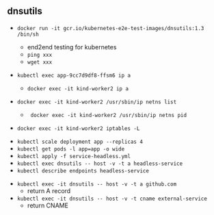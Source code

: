 

## dnsutils

+ `docker run -it gcr.io/kubernetes-e2e-test-images/dnsutils:1.3 /bin/sh`
    + end2end testing for kubernetes
    + `ping xxx`
    + `wget xxx`

+ `kubectl exec app-9cc7d9df8-ffsm6 ip a`
    + `docker exec -it kind-worker2 ip a`

+ `docker exec -it kind-worker2 /usr/sbin/ip netns list`
    + ` docker exec -it kind-worker2 /usr/sbin/ip netns pid`

+ `docker exec -it kind-worker2 iptables -L`


<!-- headless service test -->
+ `kubectl scale deployment app --replicas 4`
+ `kubectl get pods -l app=app -o wide`
+ `kubectl apply -f service-headless.yml`
+ `kubectl exec dnsutils -- host -v -t a headless-service`
+ `kubectl describe endpoints headless-service`

<!-- external service -->

+ `kubectl exec -it dnsutils -- host -v -t a github.com`
    + return A record
+ `kubectl exec -it dnsutils -- host -v -t cname external-service`
    + return CNAME